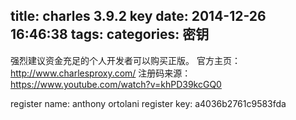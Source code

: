 title: charles 3.9.2 key
date: 2014-12-26 16:46:38
tags:
categories: 密钥
---
强烈建议资金充足的个人开发者可以购买正版。
官方主页：http://www.charlesproxy.com/
注册码来源：https://www.youtube.com/watch?v=khPD39kcGQ0
 
register name:
anthony ortolani
register key:
a4036b2761c9583fda
